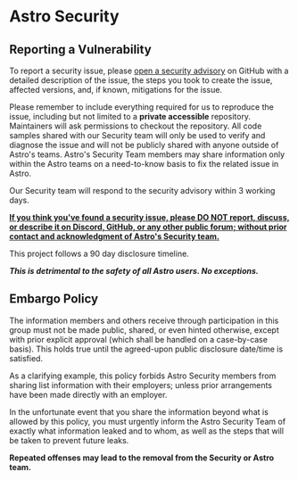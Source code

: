 # Astro Security

## Reporting a Vulnerability

To report a security issue, please [open a security advisory](https://github.com/withastro/astro/security/advisories/new) on GitHub with a detailed description of the issue, the steps you took to create the issue, affected versions, and, if known, mitigations for the issue.

Please remember to include everything required for us to reproduce the issue, including but not limited to a **private accessible** repository. Maintainers will ask permissions to checkout the repository. All code samples shared with our Security team will only be used to verify and diagnose the issue and will not be publicly shared with anyone outside of Astro's teams. Astro's Security Team members may share information only within the Astro teams on a need-to-know basis to fix the related issue in Astro.

Our Security team will respond to the security advisory within 3 working days.

<ins>**If you think you've found a security issue, please DO NOT report, discuss, or describe it on Discord, GitHub, or any other public forum; without prior contact and acknowledgment of Astro's Security team.**<ins>

This project follows a 90 day disclosure timeline.

**_This is detrimental to the safety of all Astro users. No exceptions._**

## Embargo Policy

The information members and others receive through participation in this group must not be made public, shared, or even hinted otherwise, except with prior explicit approval (which shall be handled on a case-by-case basis). This holds true until the agreed-upon public disclosure date/time is satisfied.

As a clarifying example, this policy forbids Astro Security members from sharing list information with their employers; unless prior arrangements have been made directly with an employer.

In the unfortunate event that you share the information beyond what is allowed by this policy, you must urgently inform the Astro Security Team of exactly what information leaked and to whom, as well as the steps that will be taken to prevent future leaks.

**Repeated offenses may lead to the removal from the Security or Astro team.**
